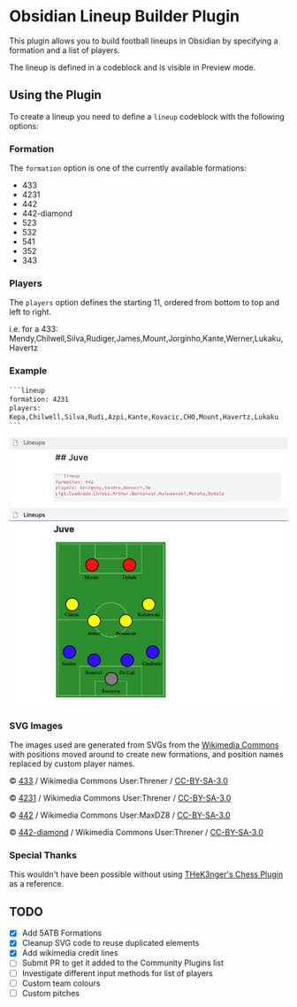 # Obsidian Lineup Builder Plugin


This plugin allows you to build football lineups in Obsidian by specifying a formation and a list of players.

The lineup is defined in a codeblock and is visible in Preview mode.
  

## Using the Plugin

To create a lineup you need to define a `lineup` codeblock with the following options:
  
### Formation

The `formation` option is one of the currently available formations:

- 433
- 4231
- 442
- 442-diamond
- 523
- 532
- 541
- 352
- 343

### Players

The `players` option defines the starting 11, ordered from bottom to top and left to right.

i.e. for a 433: Mendy,Chilwell,Silva,Rudiger,James,Mount,Jorginho,Kante,Werner,Lukaku,Havertz
  

### Example

````
```lineup
formation: 4231
players: Kepa,Chilwell,Silva,Rudi,Azpi,Kante,Kovacic,CHO,Mount,Havertz,Lukaku
```
````

![Example](media/example_screenshot.png)


### SVG Images

The images used are generated from SVGs from the [Wikimedia Commons](https://commons.wikimedia.org/wiki/Main_Page) with positions moved around to create new formations, and position names replaced by custom player names.

© [433](https://en.wikipedia.org/wiki/File:Association_football_4-3-3_formation.svg) / Wikimedia Commons User:Threner / [CC-BY-SA-3.0](https://creativecommons.org/licenses/by-sa/3.0/)

© [4231](https://en.wikipedia.org/wiki/File:Association_football_4-2-3-1_formation.svg) / Wikimedia Commons User:Threner / [CC-BY-SA-3.0](https://creativecommons.org/licenses/by-sa/3.0/)

© [442](https://en.wikipedia.org/wiki/File:Association_football_4-4-2_formation.svg) / Wikimedia Commons User:MaxDZ8 / [CC-BY-SA-3.0](https://creativecommons.org/licenses/by-sa/3.0/)

© [442-diamond](https://en.wikipedia.org/wiki/File:Association_football_4-4-2_diamond_formation.svg) / Wikimedia Commons User:Threner / [CC-BY-SA-3.0](https://creativecommons.org/licenses/by-sa/3.0/)


### Special Thanks

This wouldn't have been possible without using [THeK3nger's Chess Plugin](https://github.com/THeK3nger/obsidian-chessboard) as a reference.


## TODO

- [x] Add 5ATB Formations
- [x] Cleanup SVG code to reuse duplicated elements
- [x] Add wikimedia credit lines
- [ ] Submit PR to get it added to the Community Plugins list
- [ ] Investigate different input methods for list of players
- [ ] Custom team colours
- [ ] Custom pitches
